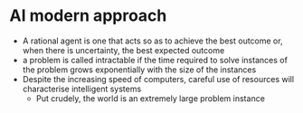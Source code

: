 # AI modern approach
- A rational agent is one that acts so as to achieve the best outcome or, when there is uncertainty, the best expected outcome
- a problem is called intractable if the time required to solve instances of the problem grows exponentially with the size of the instances
- Despite the increasing speed of computers, careful use of resources will characterise intelligent systems
	- Put crudely, the world is an extremely large problem instance

